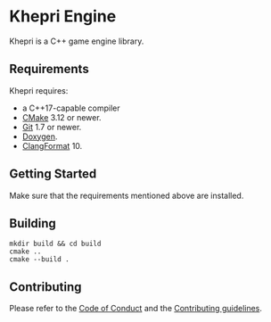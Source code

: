 # Khepri Engine

Khepri is a C++ game engine library.

## Requirements

Khepri requires:

* a C++17-capable compiler
* [CMake](https://cmake.org/) 3.12 or newer.
* [Git](https://git-scm.com/) 1.7 or newer.
* [Doxygen](https://www.doxygen.nl/).
* [ClangFormat](https://clang.llvm.org/docs/ClangFormat.html) 10.

## Getting Started

Make sure that the requirements mentioned above are installed.

## Building

```
mkdir build && cd build
cmake ..
cmake --build .
```

## Contributing
Please refer to the [Code of Conduct](CODE_OF_CONDUCT.md) and the [Contributing guidelines](CONTRIBUTING.md).
